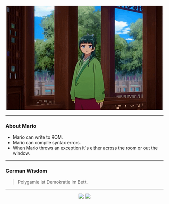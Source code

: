 <p align="center">
  <img src="assets/maomao.gif" />
</p>

---

### About Mario
- Mario can write to ROM.
- Mario can compile syntax errors.
- When Mario throws an exception it's either across the room or out the window.

---

### German Wisdom
> Polygamie ist Demokratie im Bett.

---

<p align="center">
  <a>
    <img height="180em" src="https://github-readme-stats-eight-theta.vercel.app/api?username=Torfkopp&show_icons=true&theme=dark&include_all_commits=true&count_private=true"/>
  </a>
  <a href="https://github.com/Torfkopp?tab=repositories">
    <img height="180em" src="https://github-readme-stats-eight-theta.vercel.app/api/top-langs/?username=torfkopp&layout=compact&theme=dark&langs_count=8&hide=java"/>
  </a>
</p>
